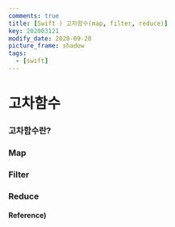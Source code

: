 ```yaml
---
comments: true
title: [Swift ) 고차함수(map, filter, reduce)]
key: 202003121
modify_date: 2020-09-20
picture_frame: shadow
tags:
  - [swift]
---
```


# 고차함수

### 고차함수란?

### Map

### Filter

### Reduce

#### Reference)
